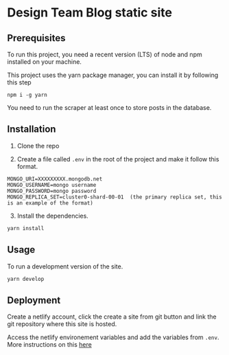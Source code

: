 # Design Team Blog static site

## Prerequisites

To run this project, you need a recent version (LTS) of node and npm installed on your machine.

This project uses the yarn package manager, you can install it by following this step
```
npm i -g yarn
```

You need to run the scraper at least once to store posts in the database.

## Installation

1. Clone the repo

2. Create a file called `.env` in the root of the project and make it follow this format.
```.env
MONGO_URI=XXXXXXXXX.mongodb.net
MONGO_USERNAME=mongo username
MONGO_PASSWORD=mongo password
MONGO_REPLICA_SET=cluster0-shard-00-01  (the primary replica set, this is an example of the format) 
```

3. Install the dependencies.

```sh
yarn install
```


## Usage

To run a development version of the site.

```sh
yarn develop
```

## Deployment

Create a netlify account, click the create a site from git button and link the git repository where this site is hosted.

Access the netlify environement variables and add the variables from `.env`. More instructions on this [here](https://docs.netlify.com/configure-builds/environment-variables/)
